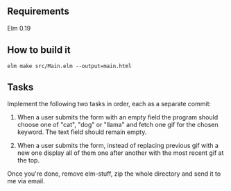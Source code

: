 ## Requirements

Elm 0.19

## How to build it

```
elm make src/Main.elm --output=main.html
```

## Tasks

Implement the following two tasks in order, each as a separate commit:

1. When a user submits the form with an empty field the program should choose one of "cat", "dog" or "llama" and fetch one gif for the chosen keyword. The text field should remain empty.

2. When a user submits the form, instead of replacing previous gif with a new one display all of them one after another with the most recent gif at the top.

Once you're done, remove elm-stuff, zip the whole directory and send it to me via email.
